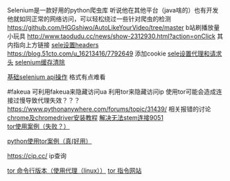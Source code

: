 Selenium是一款好用的python爬虫库
听说他在其他平台（java啥的）也有开发
他就如同正常的网络访问，可以轻松绕过一些针对爬虫的检测
https://github.com/HGGshiwo/AutoLikeYourVideo/tree/master
b站刷播放量小玩具
http://www.taodudu.cc/news/show-2312930.html?action=onClick
其内指向上方链接
[sele设置headers](https://www.cnblogs.com/zrzm/p/13324741.html)
https://blog.51cto.com/u_16213416/7792649
添加cookie
[sele设置代理和请求头](https://blog.csdn.net/xc_zhou/article/details/80823855)
[selenium缓存清除](https://www.cnblogs.com/daizichuan/p/17777186.html)

[基础selenium  api操作](https://zhuanlan.zhihu.com/p/631387308)
格式有点难看


#fakeua
可利用fakeua来隐藏访问ua
利用tor来隐藏访问ip
使用tor可能会造成连接过慢导致代理失效？？？
https://www.pythonanywhere.com/forums/topic/31439/
相关报错的讨论
[chrome及chromedriver安装教程](https://blog.csdn.net/momoda118/article/details/132230459)
[解决无法stem连接9051](https://qa.1r1g.com/sf/ask/2498988341/)
[tor使用案例（失败？）](https://stackoverflow.com/questions/41992581/general-socks-server-failure-with-python-tor-but-working-from-tor-browser)

[python使用tor案例（真(好用）](https://cloud.tencent.com/developer/article/1629835)

https://cip.cc/
ip查询

[tor 命令行版本（使用代理（linux））](https://pincong.rocks/article/15960)
[tor 指令网站](https://2019.www.torproject.org/docs/tor-manual.html.en)
